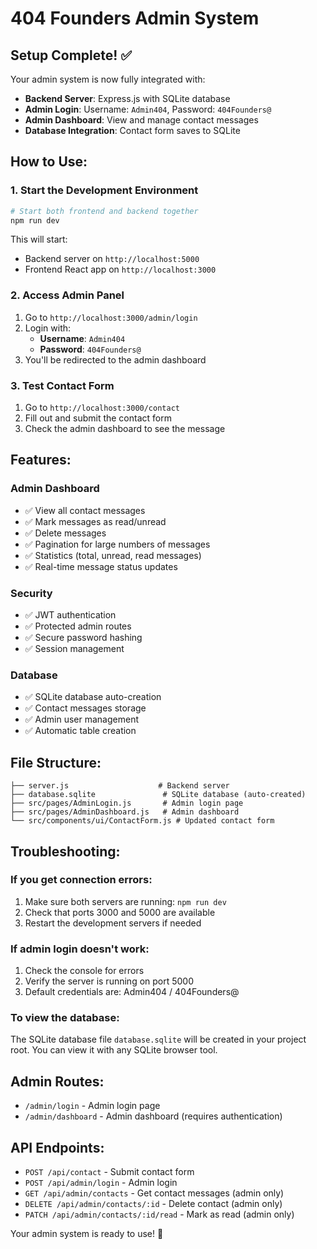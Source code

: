 # 404 Founders Admin System

## Setup Complete! ✅

Your admin system is now fully integrated with:
- **Backend Server**: Express.js with SQLite database
- **Admin Login**: Username: `Admin404`, Password: `404Founders@`
- **Admin Dashboard**: View and manage contact messages
- **Database Integration**: Contact form saves to SQLite

## How to Use:

### 1. Start the Development Environment
```bash
# Start both frontend and backend together
npm run dev
```

This will start:
- Backend server on `http://localhost:5000`
- Frontend React app on `http://localhost:3000`

### 2. Access Admin Panel
1. Go to `http://localhost:3000/admin/login`
2. Login with:
   - **Username**: `Admin404`
   - **Password**: `404Founders@`
3. You'll be redirected to the admin dashboard

### 3. Test Contact Form
1. Go to `http://localhost:3000/contact`
2. Fill out and submit the contact form
3. Check the admin dashboard to see the message

## Features:

### Admin Dashboard
- ✅ View all contact messages
- ✅ Mark messages as read/unread
- ✅ Delete messages
- ✅ Pagination for large numbers of messages
- ✅ Statistics (total, unread, read messages)
- ✅ Real-time message status updates

### Security
- ✅ JWT authentication
- ✅ Protected admin routes
- ✅ Secure password hashing
- ✅ Session management

### Database
- ✅ SQLite database auto-creation
- ✅ Contact messages storage
- ✅ Admin user management
- ✅ Automatic table creation

## File Structure:
```
├── server.js                    # Backend server
├── database.sqlite               # SQLite database (auto-created)
├── src/pages/AdminLogin.js       # Admin login page
├── src/pages/AdminDashboard.js   # Admin dashboard
└── src/components/ui/ContactForm.js # Updated contact form
```

## Troubleshooting:

### If you get connection errors:
1. Make sure both servers are running: `npm run dev`
2. Check that ports 3000 and 5000 are available
3. Restart the development servers if needed

### If admin login doesn't work:
1. Check the console for errors
2. Verify the server is running on port 5000
3. Default credentials are: Admin404 / 404Founders@

### To view the database:
The SQLite database file `database.sqlite` will be created in your project root. You can view it with any SQLite browser tool.

## Admin Routes:
- `/admin/login` - Admin login page
- `/admin/dashboard` - Admin dashboard (requires authentication)

## API Endpoints:
- `POST /api/contact` - Submit contact form
- `POST /api/admin/login` - Admin login
- `GET /api/admin/contacts` - Get contact messages (admin only)
- `DELETE /api/admin/contacts/:id` - Delete contact (admin only)
- `PATCH /api/admin/contacts/:id/read` - Mark as read (admin only)

Your admin system is ready to use! 🚀
